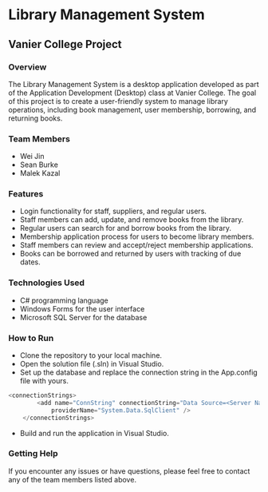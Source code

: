 # Library Management System
## Vanier College Project

### Overview
The Library Management System is a desktop application developed as part of the Application Development (Desktop) class at Vanier College. The goal of this project is to create a user-friendly system to manage library operations, including book management, user membership, borrowing, and returning books.

### Team Members
* Wei Jin
* Sean Burke
* Malek Kazal

### Features
- Login functionality for staff, suppliers, and regular users.
- Staff members can add, update, and remove books from the library.
- Regular users can search for and borrow books from the library.
- Membership application process for users to become library members.
- Staff members can review and accept/reject membership applications.
- Books can be borrowed and returned by users with tracking of due dates.

### Technologies Used
- C# programming language
- Windows Forms for the user interface
- Microsoft SQL Server for the database

### How to Run
- Clone the repository to your local machine.
- Open the solution file (.sln) in Visual Studio.
- Set up the database and replace the connection string in the App.config file with yours.
```C#
<connectionStrings>
        <add name="ConnString" connectionString="Data Source=<Server Name>;Initial Catalog=<Database Name>;Integrated Security=True"
            providerName="System.Data.SqlClient" />
    </connectionStrings>
```
- Build and run the application in Visual Studio.

### Getting Help
If you encounter any issues or have questions, please feel free to contact any of the team members listed above.




